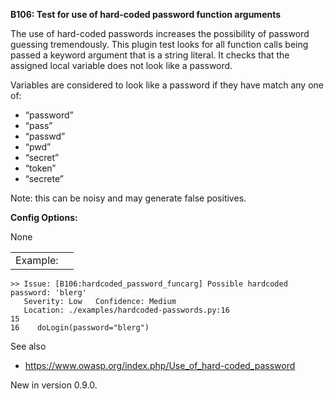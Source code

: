 **B106: Test for use of hard-coded password function arguments**

The use of hard-coded passwords increases the possibility of password
guessing tremendously. This plugin test looks for all function calls
being passed a keyword argument that is a string literal. It checks that
the assigned local variable does not look like a password.

Variables are considered to look like a password if they have match any
one of:

-   “password”
-   “pass”
-   “passwd”
-   “pwd”
-   “secret”
-   “token”
-   “secrete”

Note: this can be noisy and may generate false positives.

**Config Options:**

None

|          |     |
|----------|-----|
| Example: |     |

    >> Issue: [B106:hardcoded_password_funcarg] Possible hardcoded
    password: 'blerg'
       Severity: Low   Confidence: Medium
       Location: ./examples/hardcoded-passwords.py:16
    15
    16    doLogin(password="blerg")

See also

-   <a href="https://www.owasp.org/index.php/Use_of_hard-coded_password" class="uri reference external">https://www.owasp.org/index.php/Use_of_hard-coded_password</a>

<span class="versionmodified">New in version 0.9.0.</span>

